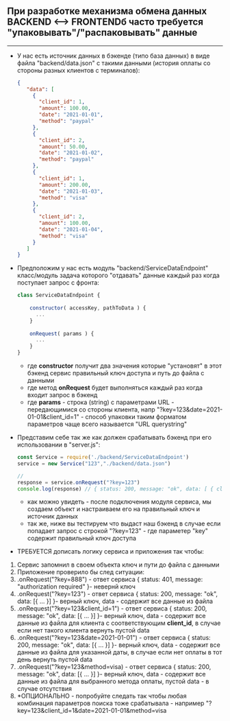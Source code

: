 ## При разработке механизма обмена данных BACKEND <--> FRONTENDб часто требуется "упаковывать"/"распаковывать" данные



---
* У нас есть источник данных в бэкенде (типо база данных) в виде файла "backend/data.json" с такими данными (история оплаты со стороны разных клиентов с терминалов):
  ```json
  {
     "data": [
       {
         "client_id": 1,
         "amount": 100.00,
         "date": "2021-01-01",
         "method": "paypal"
       },
       {
         "client_id": 2,
         "amount": 50.00,
         "date": "2021-01-02",
         "method": "paypal"
       },
       {
         "client_id": 1,
         "amount": 200.00,
         "date": "2021-01-03",
         "method": "visa"
       },   
       {
         "client_id": 2,
         "amount": 100.00,
         "date": "2021-01-04",
         "method": "visa"
       }        
     ]
  }
  ```
* Предположим у нас есть модуль "backend/ServiceDataEndpoint" класс/модуль задача которого "отдавать" данные каждый раз когда поступает запрос с фронта:
  ```js
  class ServiceDataEndpoint {
      
      constructor( accessKey, pathToData ) {
        ...
      }
      
      onRequest( params ) {
        ...
      }
  }
  ```
  - где **constructor** получит два значения которые "установят" в этот бэкенд сервис правильный ключ доступа и путь до файла с данными
  - где метод **onRequest** будет выполняться каждый раз когда входит запрос в бэкенд
  - где **params** - строка (string) с параметрами URL - передающимися со стороны клиента, напр  "?key=123&date=2021-01-01&client_id=1" - способ упаковки таким форматом параметров чаще всего называется "URL querystring"
   
* Представим себе так же как должен срабатывать бэкенд при его использовании в "server.js":
  ```js
  const Service = require('./backend/ServiceDataEndpoint')
  service = new Service("123","./backend/data.json")
  
  // 
  response = service.onRequest("?key=123")
  console.log(response) // { status: 200, message: "ok", data: [ { client_id: 1, ... } ] }
  ```
  - как можно увидеть - после подключения модуля сервиса, мы создаем объект и настраиваем его на правильный ключ и источник данных
  - так же, ниже вы тестируем что выдаст наш бэкенд в случае если попадает запрос с строкой "?key=123"  - где параметер "key" содержит правильный ключ доступа

* ТРЕБУЕТСЯ дописать логику сервиса и приложения так чтобы:
 1. Сервис запомнил в своем объекта ключ и пути до файла с данными
 2. Приложение проверило бы след ситуации:
  1. .onRequest("?key=888")   - ответ сервиса  { status: 401, message: "authorization required" }- невернй ключ
  2. .onRequest("?key=123")   - ответ сервиса  { status: 200, message: "ok", data: [{ ... }] }- верный ключ, data - содержит все данные из файла
  3. .onRequest("?key=123&client_id=1")   - ответ сервиса  { status: 200, message: "ok", data: [{ ... }] }- верный ключ, data - содержит все данные из файла для клиента с соответствующим **client_id**, в случае если нет такого клиента вернуть пустой data
  4. .onRequest("?key=123&date=2021-01-01")   - ответ сервиса  { status: 200, message: "ok", data: [{ ... }] }- верный ключ, data - содержит все данные из файла для указанной даты, в случае если нет оплаты в тот день вернуть пустой data
  5. .onRequest("?key=123&method=visa)   - ответ сервиса  { status: 200, message: "ok", data: [{ ... }] }- верный ключ, data - содержит все данные из файла для выбранного метода оплаты, пустой data - в случае отсутствия
  6. *ОПЦИОНАЛЬНО - попробуйте следать так чтобы любая комбинация параметров поиска тоже срабатывала - например "?key=123&client_id=1&date=2021-01-01&method=visa

 

